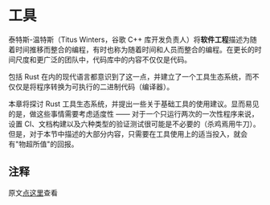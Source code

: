 # 工具

泰特斯-温特斯（Titus Winters，谷歌 C++ 库开发负责人）将**软件工程**描述为随着时间推移而整合的编程，有时也称为随着时间和人员而整合的编程。在更长的时间尺度和更广泛的团队中，代码库中的内容不仅仅是代码。

包括 Rust 在内的现代语言都意识到了这一点，并建立了一个工具生态系统，而不仅仅是将程序转换为可执行的二进制代码（编译器）。

本章将探讨 Rust 工具生态系统，并提出一些关于基础工具的使用建议。显而易见的是，做这些事情需要考虑适度性 —— 对于一个只运行两次的一次性程序来说，设置 CI、文档构建以及六种类型的验证测试很可能是不必要的（杀鸡焉用牛刀）。但是，对于本节中描述的大部分内容，只需要在工具使用上的适当投入，就会有"物超所值"的回报。

## 注释

原文[点这里](https://www.lurklurk.org/effective-rust/tooling.html)查看